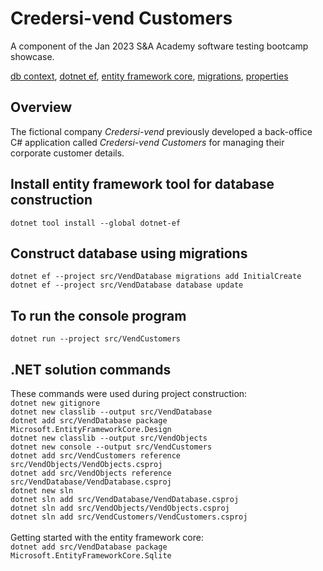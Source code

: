 # Credersi-vend Customers
A component of the Jan 2023 S&A Academy software testing bootcamp showcase.<br>

[db context](https://learn.microsoft.com/en-us/dotnet/api/microsoft.entityframeworkcore.dbcontext?view=efcore-7.0),
[dotnet ef](https://learn.microsoft.com/en-us/ef/core/cli/dotnet),
[entity framework core](https://learn.microsoft.com/en-us/ef/core/get-started/overview/first-app?tabs=netcore-cli),
[migrations](https://learn.microsoft.com/en-us/ef/core/managing-schemas/migrations/?tabs=dotnet-core-cli),
[properties](https://learn.microsoft.com/en-us/dotnet/csharp/programming-guide/classes-and-structs/properties)<br>

## Overview
The fictional company *Credersi-vend* previously developed a back-office C# application
called *Credersi-vend Customers* for managing their corporate customer details.

## Install entity framework tool for database construction 
`dotnet tool install --global dotnet-ef`<br>

## Construct database using migrations
`dotnet ef --project src/VendDatabase migrations add InitialCreate`<br>
`dotnet ef --project src/VendDatabase database update`<br>

## To run the console program
`dotnet run --project src/VendCustomers`<br>

## .NET solution commands
These commands were used during project construction:<br>
`dotnet new gitignore`<br>
`dotnet new classlib --output src/VendDatabase`<br>
`dotnet add src/VendDatabase package Microsoft.EntityFrameworkCore.Design`<br>
`dotnet new classlib --output src/VendObjects`<br>
`dotnet new console --output src/VendCustomers`<br>
`dotnet add src/VendCustomers reference src/VendObjects/VendObjects.csproj`<br>
`dotnet add src/VendObjects reference src/VendDatabase/VendDatabase.csproj`<br>
`dotnet new sln`<br>
`dotnet sln add src/VendDatabase/VendDatabase.csproj`<br>
`dotnet sln add src/VendObjects/VendObjects.csproj`<br>
`dotnet sln add src/VendCustomers/VendCustomers.csproj`<br>
<br>
Getting started with the entity framework core:<br>
`dotnet add src/VendDatabase package Microsoft.EntityFrameworkCore.Sqlite`<br>
